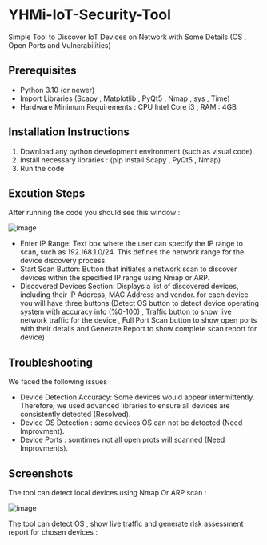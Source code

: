 # YHMi-IoT-Security-Tool
Simple Tool to Discover IoT Devices on Network with Some Details (OS , Open Ports and Vulnerabilities)

## Prerequisites
- Python 3.10 (or newer) 
- Import Libraries (Scapy , Matplotlib , PyQt5 , Nmap , sys , Time) 
- Hardware Minimum Requirements : CPU Intel Core i3 , RAM : 4GB

## Installation Instructions
1. Download any python development environment (such as visual code).
2. install necessary libraries :
   (pip install Scapy , PyQt5 , Nmap)
3. Run the code

## Excution Steps
After running the code you should see this window :

![image](https://github.com/user-attachments/assets/4e983de2-d23a-43c0-8263-d4e121f143c7)



- Enter IP Range: Text box where the user can specify the IP range to scan, such as 192.168.1.0/24. This defines the network range for the device discovery process.
- Start Scan Button: Button that initiates a network scan to discover devices within the specified IP range using Nmap or ARP.
- Discovered Devices Section: Displays a list of discovered devices, including their IP Address, MAC Address and vendor. for each device you will have three buttons (Detect OS button to detect device operating system with accuracy info (%0-100) , Traffic button to show live network traffic for the device , Full Port Scan button to show open ports with their details and Generate Report to show complete scan report for device)

## Troubleshooting
We faced the following issues :
- Device Detection Accuracy: Some devices would appear intermittently. Therefore, we used advanced libraries to ensure all devices are consistently detected (Resolved).
- Device OS Detection : some devices OS can not be detected (Need Improvment).
- Device Ports : somtimes not all open prots will scanned (Need Improvments).

## Screenshots 
The tool can detect local devices using Nmap Or ARP scan :

![image](https://github.com/user-attachments/assets/fdbe7503-8043-436b-9f16-af8e9efcee39)


The tool can detect OS , show live traffic and generate risk assessment report for chosen devices :
